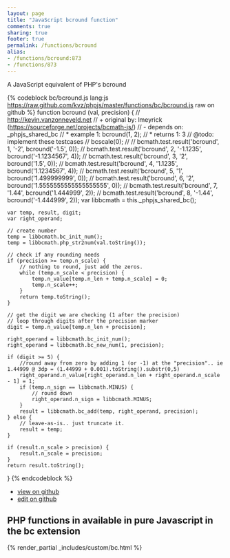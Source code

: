 ```yaml
---
layout: page
title: "JavaScript bcround function"
comments: true
sharing: true
footer: true
permalink: /functions/bcround
alias:
- /functions/bcround:873
- /functions/873
---
```

<!-- Generated by Rakefile:build -->
A JavaScript equivalent of PHP's bcround

{% codeblock bc/bcround.js lang:js https://raw.github.com/kvz/phpjs/master/functions/bc/bcround.js raw on github %}
function bcround (val, precision) {
    // http://kevin.vanzonneveld.net
    // +   original by: lmeyrick (https://sourceforge.net/projects/bcmath-js/)
    // -    depends on: _phpjs_shared_bc
    // *     example 1: bcround(1, 2);
    // *     returns 1: 3
    //  @todo: implement these testcases
    //        bcscale(0);
    //
    //        bcmath.test.result('bcround', 1, '-2', bcround('-1.5', 0));
    //        bcmath.test.result('bcround', 2, '-1.1235', bcround('-1.1234567', 4));
    //        bcmath.test.result('bcround', 3, '2', bcround('1.5', 0));
    //        bcmath.test.result('bcround', 4, '1.1235', bcround('1.1234567', 4));
    //        bcmath.test.result('bcround', 5, '1', bcround('1.499999999', 0));
    //        bcmath.test.result('bcround', 6, '2', bcround('1.5555555555555555555', 0));
    //        bcmath.test.result('bcround', 7, '1.44', bcround('1.444999', 2));
    //        bcmath.test.result('bcround', 8, '-1.44', bcround('-1.444999', 2));
    var libbcmath = this._phpjs_shared_bc();

    var temp, result, digit;
    var right_operand;

    // create number
    temp = libbcmath.bc_init_num();
    temp = libbcmath.php_str2num(val.toString());

    // check if any rounding needs
    if (precision >= temp.n_scale) {
        // nothing to round, just add the zeros.
        while (temp.n_scale < precision) {
            temp.n_value[temp.n_len + temp.n_scale] = 0;
            temp.n_scale++;
        }
        return temp.toString();
    }

    // get the digit we are checking (1 after the precision)
    // loop through digits after the precision marker
    digit = temp.n_value[temp.n_len + precision];

    right_operand = libbcmath.bc_init_num();
    right_operand = libbcmath.bc_new_num(1, precision);

    if (digit >= 5) {
        //round away from zero by adding 1 (or -1) at the "precision".. ie 1.44999 @ 3dp = (1.44999 + 0.001).toString().substr(0,5)
        right_operand.n_value[right_operand.n_len + right_operand.n_scale - 1] = 1;
        if (temp.n_sign == libbcmath.MINUS) {
            // round down
            right_operand.n_sign = libbcmath.MINUS;
        }
        result = libbcmath.bc_add(temp, right_operand, precision);
    } else {
        // leave-as-is.. just truncate it.
        result = temp;
    }

    if (result.n_scale > precision) {
        result.n_scale = precision;
    }
    return result.toString();
}
{% endcodeblock %}

 - [view on github](https://github.com/kvz/phpjs/blob/master/functions/bc/bcround.js)
 - [edit on github](https://github.com/kvz/phpjs/edit/master/functions/bc/bcround.js)

## PHP functions in available in pure Javascript in the bc extension
{% render_partial _includes/custom/bc.html %}
